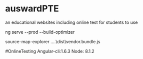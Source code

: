 # auswardPTE
an educational websites including online test for  students to use



ng serve --prod --build-optimizer

source-map-explorer ..\..\dist\vendor.bundle.js


#OnlineTesting
Angular-cli:1.6.3
Node: 8.1.2


